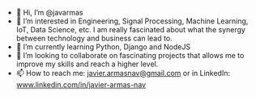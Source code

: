 - 👋 Hi, I’m @javarmas
- 👀 I’m interested in Engineering, Signal Processing, Machine Learning, IoT, Data Science, etc. I am really fascinated about what the synergy between technology and business can lead to.
- 🌱 I’m currently learning Python, Django and NodeJS
- 💞️ I’m looking to collaborate on fascinating projects that allows me to improve my skills and reach a higher level.
- 📫 How to reach me: javier.armasnav@gmail.com or in LinkedIn: www.linkedin.com/in/javier-armas-nav

<!---
javarmas/javarmas is a ✨ special ✨ repository because its `README.md` (this file) appears on your GitHub profile.
You can click the Preview link to take a look at your changes.
--->
